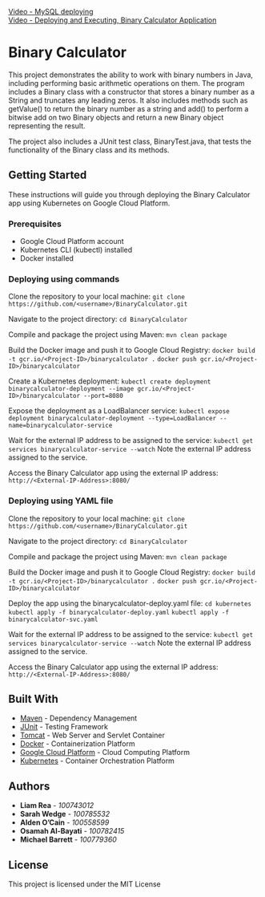 [Video - MySQL deploying](https://www.youtube.com/watch?v=vM4yo5_UWqA) <br>
[Video - Deploying and Executing, Binary Calculator Application](https://www.youtube.com/watch?v=vM4yo5_UWqA)

# Binary Calculator

This project demonstrates the ability to work with binary numbers in Java, including performing basic arithmetic operations on them. The program includes a Binary class with a constructor that stores a binary number as a String and truncates any leading zeros. It also includes methods such as getValue() to return the binary number as a string and add() to perform a bitwise add on two Binary objects and return a new Binary object representing the result.

The project also includes a JUnit test class, BinaryTest.java, that tests the functionality of the Binary class and its methods.

## Getting Started

These instructions will guide you through deploying the Binary Calculator app using Kubernetes on Google Cloud Platform.

### Prerequisites

- Google Cloud Platform account
- Kubernetes CLI (kubectl) installed
- Docker installed

### Deploying using commands

Clone the repository to your local machine:
`git clone https://github.com/<username>/BinaryCalculator.git`

Navigate to the project directory:
`cd BinaryCalculator`

Compile and package the project using Maven:
`mvn clean package`

Build the Docker image and push it to Google Cloud Registry:
`docker build -t gcr.io/<Project-ID>/binarycalculator .`
`docker push gcr.io/<Project-ID>/binarycalculator`

Create a Kubernetes deployment:
`kubectl create deployment binarycalculator-deployment --image gcr.io/<Project-ID>/binarycalculator --port=8080`

Expose the deployment as a LoadBalancer service:
`kubectl expose deployment binarycalculator-deployment --type=LoadBalancer --name=binarycalculator-service`

Wait for the external IP address to be assigned to the service:
`kubectl get services binarycalculator-service --watch`
Note the external IP address assigned to the service.

Access the Binary Calculator app using the external IP address:
`http://<External-IP-Address>:8080/`

### Deploying using YAML file

Clone the repository to your local machine:
`git clone https://github.com/<username>/BinaryCalculator.git`

Navigate to the project directory:
`cd BinaryCalculator`

Compile and package the project using Maven:
`mvn clean package`

Build the Docker image and push it to Google Cloud Registry:
`docker build -t gcr.io/<Project-ID>/binarycalculator .`
`docker push gcr.io/<Project-ID>/binarycalculator`

Deploy the app using the binarycalculator-deploy.yaml file:
`cd kubernetes`
`kubectl apply -f binarycalculator-deploy.yaml`
`kubectl apply -f binarycalculator-svc.yaml`

Wait for the external IP address to be assigned to the service:
`kubectl get services binarycalculator-service --watch`
Note the external IP address assigned to the service.

Access the Binary Calculator app using the external IP address:
`http://<External-IP-Address>:8080/`


## Built With

- [Maven](https://maven.apache.org/) - Dependency Management
- [JUnit](https://junit.org/) - Testing Framework
- [Tomcat](https://tomcat.apache.org/) - Web Server and Servlet Container
- [Docker](https://www.docker.com/) - Containerization Platform
- [Google Cloud Platform](https://cloud.google.com/) - Cloud Computing Platform
- [Kubernetes](https://kubernetes.io/) - Container Orchestration Platform

## Authors

- **Liam Rea** - *100743012*
- **Sarah Wedge** - *100785532*
- **Alden O’Cain** - *100558599*
- **Osamah Al-Bayati** - *100782415*
- **Michael Barrett** - *100779360*

## License

This project is licensed under the MIT License
